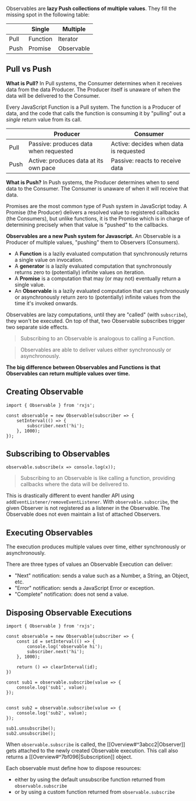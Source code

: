 Observables are **lazy Push collections of multiple values**. They fill the missing spot in the following table:

| | Single | Multiple |
| ------ | ------ | -------- |
| Pull | Function | Iterator |
| Push | Promise | Observable |

## Pull vs Push

**What is Pull?** In Pull systems, the Consumer determines when it receives data from the data Producer. The Producer itself is unaware of when the data will be delivered to the Consumer.

Every JavaScript Function is a Pull system. The function is a Producer of data, and the code that calls the function is consuming it by "pulling" out a _single_ return value from its call.

| | Producer | Consumer |
| ------ | ------ | -------- |
| Pull | Passive: produces data when requested | Active: decides when data is requested |
| Push | Active: produces data at its own pace | Passive: reacts to receive data |

**What is Push?** In Push systems, the Producer determines when to send data to the Consumer. The Consumer is unaware of when it will receive that data.

Promises are the most common type of Push system in JavaScript today. A Promise (the Producer) delivers a resolved value to registered callbacks (the Consumers), but unlike functions, it is the Promise which is in charge of determining precisely when that value is "pushed" to the callbacks.

**Observables are a new Push system for Javascript.** An Observable is a Producer of multiple values, "pushing" them to Observers (Consumers).

-   A **Function** is a lazily evaluated computation that synchronously returns a single value on invocation.
-   A **generator** is a lazily evaluated computation that synchronously returns zero to (potentially) infinite values on iteration.
-   A **Promise** is a computation that may (or may not) eventually return a single value.
-   An **Observable** is a lazily evaluated computation that can synchronously or asynchronously return zero to (potentially) infinite values from the time it's invoked onwards.

Observables are lazy computations, until they are "called" (with `subscribe`), they won't be executed. On top of that, two Observable subscribes trigger two separate side effects.

> Subscribing to an Observable is analogous to calling a Function.

> Observables are able to deliver values either synchronously or asynchronously.

**The big difference between Observables and Functions is that Observables can return multiple values over time.**

## Creating Observable
```
import { Observable } from 'rxjs';

const observable = new Observable(subscriber => {
	setInterval(() => {
		subscriber.next('hi');
	}, 1000);
});
```

## Subscribing to Observables
```
observable.subscribe(x => console.log(x));
```

> Subscribing to an Observable is like calling a function, providing callbacks where the data will be delivered to.

This is drastically different to event handler API using `addEventListener/removeEventListener`. With `observable.subscribe`, the given Observer is not registered as a listener in the Observable. The Observable does not even maintain a list of attached Observers.

## Executing Observables
The execution produces multiple values over time, either synchronously or asynchronously.

There are three types of values an Observable Execution can deliver:
-   "Next" notification: sends a value such as a Number, a String, an Object, etc.
-   "Error" notification: sends a JavaScript Error or exception.
-   "Complete" notification: does not send a value.

## Disposing Observable Executions
```
import { Observable } from 'rxjs';

const observable = new Observable(subscriber => {
    const id = setInterval(() => {
        console.log('observable hi');
        subscriber.next('hi');
    }, 1000);

    return () => clearInterval(id);
})

const sub1 = observable.subscribe(value => {
    console.log('sub1', value);
});


const sub2 = observable.subscribe(value => {
    console.log('sub2', value);
});

sub1.unsubscribe();
sub2.unsubscribe();
```
When `observable.subscribe` is called, the [[Overview#^3abcc2|Observer]] gets attached to the newly created Observable execution. This call also returns a [[Overview#^7bf096|Subscription]] object.

Each observable must define how to dispose resources:
- either by using the default unsubscribe function returned from `observable.subscribe`
- or by using a custom function returned from `observable.subscribe`
